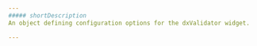 ```yaml
---
##### shortDescription
An object defining configuration options for the dxValidator widget.

---
```


